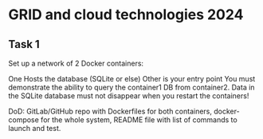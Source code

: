 # GRID and cloud technologies 2024

## Task 1

Set up a network of 2 Docker containers:

One Hosts the database (SQLite or else)
Other is your entry point
You must demonstrate the ability to query the container1 DB from container2. Data in the SQLite database must not disappear when you restart the containers!


DoD: GitLab/GitHub repo with Dockerfiles for both containers, docker-compose for the whole system, README file with list of commands to launch and test.
